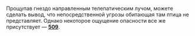 Прощупав гнездо направленным телепатическим лучом, можете сделать вывод, что непосредственной угрозы обитающая там птица не представляет. Однако некоторое ощущение опасности все же присутствует — [**509**](#n_509).

